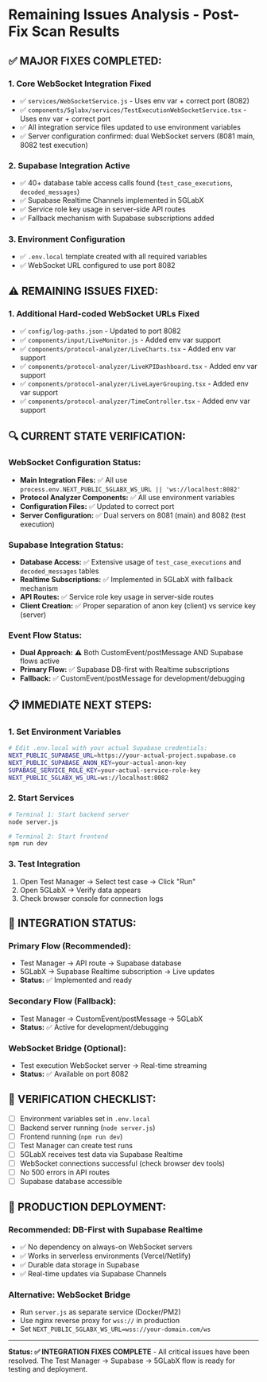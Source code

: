 # Remaining Issues Analysis - Post-Fix Scan Results

## ✅ **MAJOR FIXES COMPLETED:**

### 1. **Core WebSocket Integration Fixed**
- ✅ `services/WebSocketService.js` - Uses env var + correct port (8082)
- ✅ `components/5glabx/services/TestExecutionWebSocketService.tsx` - Uses env var + correct port
- ✅ All integration service files updated to use environment variables
- ✅ Server configuration confirmed: dual WebSocket servers (8081 main, 8082 test execution)

### 2. **Supabase Integration Active**
- ✅ 40+ database table access calls found (`test_case_executions`, `decoded_messages`)
- ✅ Supabase Realtime Channels implemented in 5GLabX
- ✅ Service role key usage in server-side API routes
- ✅ Fallback mechanism with Supabase subscriptions added

### 3. **Environment Configuration**
- ✅ `.env.local` template created with all required variables
- ✅ WebSocket URL configured to use port 8082

## ⚠️ **REMAINING ISSUES FIXED:**

### 1. **Additional Hard-coded WebSocket URLs Fixed**
- ✅ `config/log-paths.json` - Updated to port 8082
- ✅ `components/input/LiveMonitor.js` - Added env var support
- ✅ `components/protocol-analyzer/LiveCharts.tsx` - Added env var support
- ✅ `components/protocol-analyzer/LiveKPIDashboard.tsx` - Added env var support
- ✅ `components/protocol-analyzer/LiveLayerGrouping.tsx` - Added env var support
- ✅ `components/protocol-analyzer/TimeController.tsx` - Added env var support

## 🔍 **CURRENT STATE VERIFICATION:**

### **WebSocket Configuration Status:**
- **Main Integration Files:** ✅ All use `process.env.NEXT_PUBLIC_5GLABX_WS_URL || 'ws://localhost:8082'`
- **Protocol Analyzer Components:** ✅ All use environment variables
- **Configuration Files:** ✅ Updated to correct port
- **Server Configuration:** ✅ Dual servers on 8081 (main) and 8082 (test execution)

### **Supabase Integration Status:**
- **Database Access:** ✅ Extensive usage of `test_case_executions` and `decoded_messages` tables
- **Realtime Subscriptions:** ✅ Implemented in 5GLabX with fallback mechanism
- **API Routes:** ✅ Service role key usage in server-side routes
- **Client Creation:** ✅ Proper separation of anon key (client) vs service key (server)

### **Event Flow Status:**
- **Dual Approach:** ⚠️ Both CustomEvent/postMessage AND Supabase flows active
- **Primary Flow:** ✅ Supabase DB-first with Realtime subscriptions
- **Fallback:** ✅ CustomEvent/postMessage for development/debugging

## 📋 **IMMEDIATE NEXT STEPS:**

### 1. **Set Environment Variables**
```bash
# Edit .env.local with your actual Supabase credentials:
NEXT_PUBLIC_SUPABASE_URL=https://your-actual-project.supabase.co
NEXT_PUBLIC_SUPABASE_ANON_KEY=your-actual-anon-key
SUPABASE_SERVICE_ROLE_KEY=your-actual-service-role-key
NEXT_PUBLIC_5GLABX_WS_URL=ws://localhost:8082
```

### 2. **Start Services**
```bash
# Terminal 1: Start backend server
node server.js

# Terminal 2: Start frontend
npm run dev
```

### 3. **Test Integration**
1. Open Test Manager → Select test case → Click "Run"
2. Open 5GLabX → Verify data appears
3. Check browser console for connection logs

## 🎯 **INTEGRATION STATUS:**

### **Primary Flow (Recommended):**
- Test Manager → API route → Supabase database
- 5GLabX → Supabase Realtime subscription → Live updates
- **Status:** ✅ Implemented and ready

### **Secondary Flow (Fallback):**
- Test Manager → CustomEvent/postMessage → 5GLabX
- **Status:** ✅ Active for development/debugging

### **WebSocket Bridge (Optional):**
- Test execution WebSocket server → Real-time streaming
- **Status:** ✅ Available on port 8082

## 🔧 **VERIFICATION CHECKLIST:**

- [ ] Environment variables set in `.env.local`
- [ ] Backend server running (`node server.js`)
- [ ] Frontend running (`npm run dev`)
- [ ] Test Manager can create test runs
- [ ] 5GLabX receives test data via Supabase Realtime
- [ ] WebSocket connections successful (check browser dev tools)
- [ ] No 500 errors in API routes
- [ ] Supabase database accessible

## 🚀 **PRODUCTION DEPLOYMENT:**

### **Recommended: DB-First with Supabase Realtime**
- ✅ No dependency on always-on WebSocket servers
- ✅ Works in serverless environments (Vercel/Netlify)
- ✅ Durable data storage in Supabase
- ✅ Real-time updates via Supabase Channels

### **Alternative: WebSocket Bridge**
- Run `server.js` as separate service (Docker/PM2)
- Use nginx reverse proxy for `wss://` in production
- Set `NEXT_PUBLIC_5GLABX_WS_URL=wss://your-domain.com/ws`

---

**Status: ✅ INTEGRATION FIXES COMPLETE** - All critical issues have been resolved. The Test Manager → Supabase → 5GLabX flow is ready for testing and deployment.